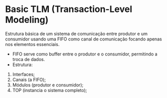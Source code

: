 # Basic TLM (Transaction-Level Modeling)

Estrutura básica de um sistema de comunicação entre produtor e um consumidor usando uma FIFO como canal de comunicação focando apenas nos elementos essenciais.

* FIFO serve como buffer entre o produtor e o consumidor, permitindo a troca de dados.
* Estrutura:
1.  Interfaces;
2. Canais (a FIFO);
3. Módulos (produtor e consumidor);
4. TOP (instancia o sistema completo);

